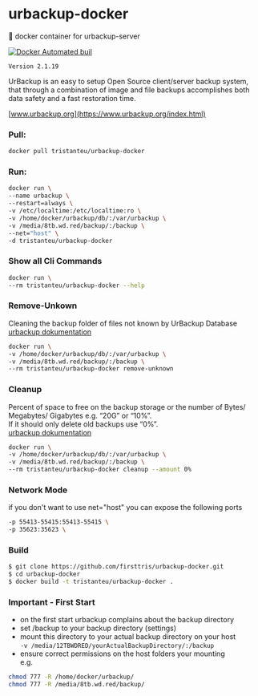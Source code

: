 # urbackup-docker
:floppy_disk: docker container for urbackup-server

[![Docker Automated buil](https://img.shields.io/docker/automated/jrottenberg/ffmpeg.svg)](https://hub.docker.com/r/tristanteu/urbackup-docker/)

`Version 2.1.19`

UrBackup is an easy to setup Open Source client/server backup system, that through a combination of image and file backups accomplishes both data safety and a fast restoration time.

[www.urbackup.org](https://www.urbackup.org/index.html)


### Pull:
```bash
docker pull tristanteu/urbackup-docker
```

### Run:
```bash
docker run \
--name urbackup \
--restart=always \
-v /etc/localtime:/etc/localtime:ro \
-v /home/docker/urbackup/db/:/var/urbackup \
-v /media/8tb.wd.red/backup/:/backup \
--net="host" \
-d tristanteu/urbackup-docker
```
### Show all Cli Commands
```bash
docker run \
--rm tristanteu/urbackup-docker --help
```

### Remove-Unkown
Cleaning the backup folder of files not known by UrBackup Database  
[urbackup dokumentation](https://www.urbackup.org/administration_manual.html#x1-10000011.4)  
```bash
docker run \
-v /home/docker/urbackup/db/:/var/urbackup \
-v /media/8tb.wd.red/backup/:/backup \
--rm tristanteu/urbackup-docker remove-unknown
```

### Cleanup
Percent of space to free on the backup storage or the number of Bytes/ Megabytes/ Gigabytes e.g. “20G” or “10%”.  
If it should only delete old backups use “0%”.  
[urbackup dokumentation](https://www.urbackup.org/administration_manual.html#x1-9900011.3)  
```bash
docker run \
-v /home/docker/urbackup/db/:/var/urbackup \
-v /media/8tb.wd.red/backup/:/backup \
--rm tristanteu/urbackup-docker cleanup --amount 0%
```

### Network Mode
if you don't want to use net="host" you can expose the following ports
```bash
-p 55413-55415:55413-55415 \
-p 35623:35623 \
```

### Build
```bash
$ git clone https://github.com/firsttris/urbackup-docker.git
$ cd urbackup-docker
$ docker build -t tristanteu/urbackup-docker .
```

### Important - First Start
- on the first start urbackup complains about the backup directory  
- set /backup to your backup directory (settings)  
- mount this directory to your actual backup directory on your host  
`-v /media/12TBWDRED/yourActualBackupDirectory/:/backup`
- ensure correct permissions on the host folders your mounting  
e.g.  
```bash
chmod 777 -R /home/docker/urbackup/  
chmod 777 -R /media/8tb.wd.red/backup/
```
